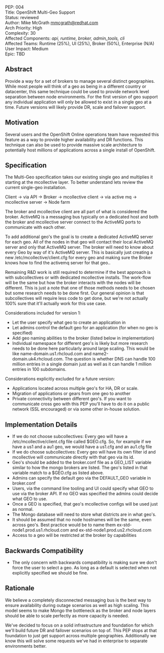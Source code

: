 PEP: 004  
Title: OpenShift Multi-Geo Support  
Status: reviewed  
Author: Mike McGrath <mmcgrath@redhat.com>  
Arch Priority: High  
Complexity: 30  
Affected Components: *api, runtime, broker, admin_tools, cli*   
Affected Teams: Runtime (25%), UI (25%), Broker (50%), Enterprise (N/A)  
User Impact: Medium  
Epic: TBD  

Abstract
--------
Provide a way for a set of brokers to manage several distinct geographies.  While most people will think of a geo as being in a different country or datacenter, this same technique could be used to provide network level separation between node environments.  For the first version of geo support any individual application will only be allowed to exist in a single geo at a time.  Future versions will likely provide DR, scale and failover support.


Motivation
----------
Several users and the OpenShift Online operations team have requested this feature as a way to provide higher availability and DR functions.  This technique can also be used to provide massive scale architecture to potentially host millions of applications across a single install of OpenShift.

Specification
-------------

The Multi-Geo specification takes our existing single geo and multiplies it starting at the mcollective layer.  To better understand lets review the current single-geo installation.

Client ->
  via API ->
     Broker ->
       mcollective client ->
         via active mq ->
           mcollective server ->
             Node farm

The broker and mcollective client are all part of what is considered the broker. ActiveMQ is a messaging bus typically on a dedicated host and both the broker and mcollective server connect to the ActiveMQ ports to communicate with each other.  

To add additional geo's the goal is to create a dedicated ActiveMQ server for each geo.  All of the nodes in that geo will contact their local ActiveMQ server and only that ActiveMQ server.  The broker will need to know about every Geo by way of it's ActiveMQ server.  This is basically just creating a new /etc/mcollective/client.cfg for every geo and making sure the Broker knows how to find the activemq server for that geo..

Remaining R&D work is still required to determine if the best approach is with subcollectives or with dedicated mcollective installs.  The work-flow will be the same but how the broker interacts with the nodes will be different.  This is just a note that one of those methods needs to be chosen but some research needs to be done first.  Our general opinion is that subcollectives will require less code to get done, but we're not actually 100% sure that it'll actually work for this use case.

Considerations included for version 1:
 * Let the user specify what geo to create an application in
 * Let admins control the default geo for an application (for when no geo is specified)
 * Add geo naming abilities to the broker (listed below in implementation)
 * Individual namespace for different geo's is likely but more research needs to be done here particularly around large scaling.  This would be like name-domain.us1.rhcloud.com and name2-domain.uk4.rhcloud.com.  The question is whether DNS can handle 100 million entries in a single domain just as well as it can handle 1 million entries in 100 subdomains.


Considerations explicitly excluded for a future version:
 * Applications located across multiple geo's for HA, DR or scale.
 * Migration of applications or gears from one geo to another
 * Private connectivity between different geo's.  If you want to communicate cross geo with this PEP you'll have to do it on a public network (SSL encouraged) or via some other in-house solution.

Implementation Details
----------------------
* If we do not choose subcollectives: Every geo will have a /etc/mcollective/client.cfg file called $GEO.cfg.  So, for example if we have a us1 and a au1 geo, we would have a us1.cfg and an au1.cfg file
* If we do choose subcollectives: Every geo will have its own filter id and mcollective will communicate directly with that geo via its id.
* Geo's should be added to the broker.conf file as a GEO_LIST variable similar to how the mongo brokers are listed.  The geo's listed in that variable match to a $GEO.cfg as listed above.
* Admins can specify the default geo via the DEFAULT_GEO variable in broker.conf
* Users, via the command line tooling and UI could specify what GEO to use via the broker API.  If no GEO was specified the admins could decide what GEO to use.
* Once a GEO is specified, that geo's mcollective configs will be used just as normal.
* The Mongo database will need to store what districts are in what geo's.
* It should be assumed that no node hostnames will be the same, even across geo's. Best practice would be to name them ex-std-node1.prod.us1.rhcloud.com and ex-std-node1.prod.us2.rhcloud.com
* Access to a geo will be restricted at the broker by capabilities

Backwards Compatibility
-----------------------
* The only concern with backwards compatibility is making sure we don't force the user to select a geo.  As long as a default is selected when not explicitly specified we should be fine.


Rationale
---------
We believe a completely disconnected messaging bus is the best way to ensure availability during outage scenarios as well as high scaling.  This model seems to make Mongo the bottleneck as the broker and node layers should be able to scale perfectly as more capacity is needed.

We've decided to focus on a solid infrastructure and foundation for which we'll build future DR and failover scenarios on top of.  This PEP stops at that foundation to just get support across multiple geographies.  Additionally we know this will solve some requests we've had in enterprise to separate environments better.
